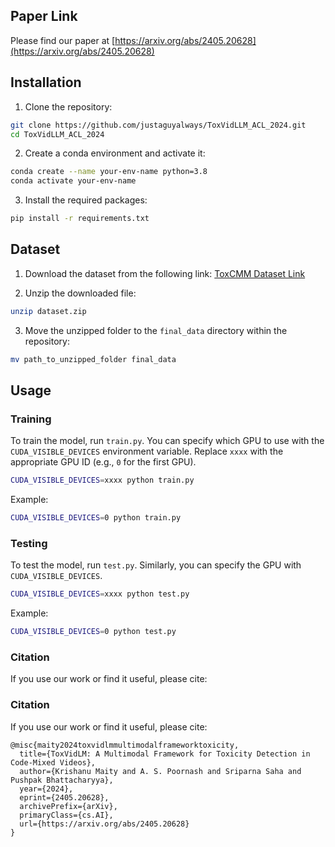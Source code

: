 ## Paper Link
Please find our paper at [https://arxiv.org/abs/2405.20628](https://arxiv.org/abs/2405.20628)

## Installation

1. Clone the repository:

```bash
git clone https://github.com/justaguyalways/ToxVidLLM_ACL_2024.git
cd ToxVidLLM_ACL_2024
```

2. Create a conda environment and activate it:

```bash
conda create --name your-env-name python=3.8
conda activate your-env-name
```

3. Install the required packages:

```bash
pip install -r requirements.txt
```

## Dataset

1. Download the dataset from the following link: [ToxCMM Dataset Link](https://drive.google.com/drive/folders/1lAl6KpewLv9bO64Ad5fccBOImSZgRPPP?usp=sharing)


2. Unzip the downloaded file:

```bash
unzip dataset.zip
```

3. Move the unzipped folder to the `final_data` directory within the repository:

```bash
mv path_to_unzipped_folder final_data
```

## Usage

### Training

To train the model, run `train.py`. You can specify which GPU to use with the `CUDA_VISIBLE_DEVICES` environment variable. Replace `xxxx` with the appropriate GPU ID (e.g., `0` for the first GPU).

```bash
CUDA_VISIBLE_DEVICES=xxxx python train.py
```

Example:

```bash
CUDA_VISIBLE_DEVICES=0 python train.py
```

### Testing

To test the model, run `test.py`. Similarly, you can specify the GPU with `CUDA_VISIBLE_DEVICES`.

```bash
CUDA_VISIBLE_DEVICES=xxxx python test.py
```

Example:

```bash
CUDA_VISIBLE_DEVICES=0 python test.py
```

### Citation

If you use our work or find it useful, please cite:

### Citation

If you use our work or find it useful, please cite:

```plaintext
@misc{maity2024toxvidlmmultimodalframeworktoxicity,
  title={ToxVidLM: A Multimodal Framework for Toxicity Detection in Code-Mixed Videos},
  author={Krishanu Maity and A. S. Poornash and Sriparna Saha and Pushpak Bhattacharyya},
  year={2024},
  eprint={2405.20628},
  archivePrefix={arXiv},
  primaryClass={cs.AI},
  url={https://arxiv.org/abs/2405.20628}
}
```

